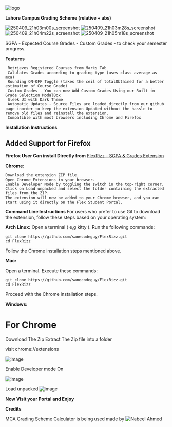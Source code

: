 ![logo](https://github.com/user-attachments/assets/54474935-a79b-4b68-9889-26cb0f9b58e3)


**Lahore Campus Grading Scheme (relative + abs)**

![250409_21h03m00s_screenshot](https://github.com/user-attachments/assets/2b389a29-1fb7-499b-bd11-7e0bb489317b)
![250409_21h03m28s_screenshot](https://github.com/user-attachments/assets/96ea72e3-12a5-48a8-85c1-ae6c99a3e909)
![250409_21h04m22s_screenshot](https://github.com/user-attachments/assets/545ce935-ef17-4675-be0a-b1a35e2de52d)
![250409_21h05m18s_screenshot](https://github.com/user-attachments/assets/baeef62d-3db3-4c04-871c-0785465b1259)


SGPA - Expected Course Grades - Custom Grades - to check your semester progress.


**Features**

     Retrieves Registered Courses from Marks Tab
     Calulates Grades according to grading type (uses class average as mca)
     Rounding ON-OFF Toggle (takes the ceil of totalObtained for a better estimation of Course Grade)
     Custom Grades - You can now Add Custom Grades Using our Built in Grade Selection ModalBox
     Sleek UI with Dark Theme
     Automatic Updates - Source Files are loaded directly from our github page inorder to keep the extension Updated without the hassle to remove old files and reinstall the extension.
     Compatible with most browsers including Chrome and Firefox
     
     
**Installation Instructions**
## Added Support for Firefox 

**Firefox User Can install Directly from** [FlexRizz - SGPA & Grades Extension](https://addons.mozilla.org/en-US/firefox/addon/flexrizz-sgpa-grades-extension/)


**Chrome:**

    Download the extension ZIP file.
    Open Chrome Extensions in your browser.
    Enable Developer Mode by toggling the switch in the top-right corner.
    Click on Load unpacked and select the folder containing the extracted files from the ZIP.
    The extension will now be added to your Chrome browser, and you can start using it directly on the Flex Student Portal.
    
**Command Line Instructions**
For users who prefer to use Git to download the extension, follow these steps based on your operating system:

**Arch Linux:**
  Open a terminal ( e,g kitty ).
  Run the following commands:

    git clone https://github.com/sanecodeguy/FlexRizz.git
    cd FlexRizz

  Follow the Chrome installation steps mentioned above.
    
**Mac:**

  Open a terminal.
  Execute these commands:

    git clone https://github.com/sanecodeguy/FlexRizz.git
    cd FlexRizz

  Proceed with the Chrome installation steps.

**Windows:**


# For Chrome 

Download The Zip
Extract The Zip file into a folder

visit chrome://extensions

![image](https://github.com/user-attachments/assets/be5dcaf9-5969-483d-be8f-cf78af088332)

Enable Developer mode On

![image](https://github.com/user-attachments/assets/f50f6595-fc6e-466e-84b3-139a1eb9303b)

Load unpacked 
![image](https://github.com/user-attachments/assets/d8f77316-aa49-4c5a-b637-41a9b7d2072d)

**Now Visit your Portal and Enjoy**

**Credits**

MCA Grading Scheme Calculator is being used made by ![Nabeel Ahmed](https://github.com/NabeelAhmed-090/Grade_and_Gpa_Calculator.git)
